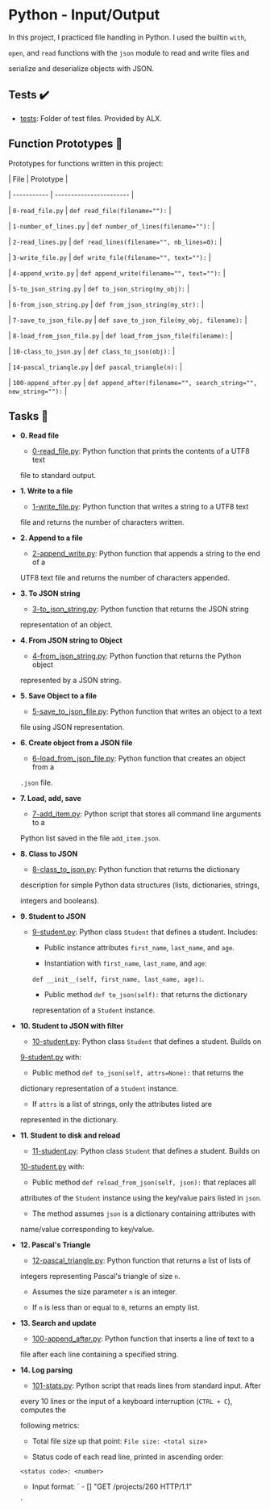 # Python - Input/Output



In this project, I practiced file handling in Python. I used the builtin `with`,

`open`, and `read` functions with the `json` module to read and write files and

serialize and deserialize objects with JSON.



## Tests :heavy_check_mark:



* [tests](./tests): Folder of test files. Provided by ALX.



## Function Prototypes :floppy_disk:



Prototypes for functions written in this project:



| File        | Prototype               |

| ----------- | ----------------------- |

| `0-read_file.py` | `def read_file(filename=""):` |

| `1-number_of_lines.py` | `def number_of_lines(filename=""):` |

| `2-read_lines.py` | `def read_lines(filename="", nb_lines=0):` |

| `3-write_file.py` | `def write_file(filename="", text=""):` |

| `4-append_write.py` | `def append_write(filename="", text=""):` |

| `5-to_json_string.py` | `def to_json_string(my_obj):` |

| `6-from_json_string.py` | `def from_json_string(my_str):` |

| `7-save_to_json_file.py` | `def save_to_json_file(my_obj, filename):` |

| `8-load_from_json_file.py` | `def load_from_json_file(filename):` |

| `10-class_to_json.py` | `def class_to_json(obj):` |

| `14-pascal_triangle.py` | `def pascal_triangle(n):` |

| `100-append_after.py` | `def append_after(filename="", search_string="", new_string=""):` |



## Tasks :page_with_curl:



* **0. Read file**

  * [0-read_file.py](./0-read_file.py): Python function that prints the contents of a UTF8 text
  
  file to standard output.
  


* **1. Write to a file**

  * [1-write_file.py](./1-write_file.py): Python function that writes a string to a UTF8 text
  
  file and returns the number of characters written.
  


* **2. Append to a file**

  * [2-append_write.py](./2-append_write.py): Python function that appends a string to the end of a
  
  UTF8 text file and returns the number of characters appended.
  


* **3. To JSON string**

  * [3-to_json_string.py](./3-to_json_string.py): Python function that returns the JSON string
  
  representation of an object.
  


* **4. From JSON string to Object**

  * [4-from_json_string.py](./4-from_json_string.py): Python function that returns the Python object
  
  represented by a JSON string.
  


* **5. Save Object to a file**

  * [5-save_to_json_file.py](./5-save_to_json_file.py): Python function that writes an object to a text
  
  file using JSON representation.
  


* **6. Create object from a JSON file**

  * [6-load_from_json_file.py](./6-load_from_json_file.py): Python function that creates an object from a
  
  `.json` file.
  


* **7. Load, add, save**

  * [7-add_item.py](./7-add_item.py): Python script that stores all command line arguments to a
  
  Python list saved in the file `add_item.json`.
  


* **8. Class to JSON**

  * [8-class_to_json.py](./8-class_to_json.py): Python function that returns the dictionary
  
  description for simple Python data structures (lists, dictionaries, strings,
  
  integers and booleans).
  


* **9. Student to JSON**

  * [9-student.py](./9-student.py): Python class `Student` that defines a student. Includes:
  
    * Public instance attributes `first_name`, `last_name`, and `age`.
    
    * Instantiation with `first_name`, `last_name`, and `age`:
    
    `def __init__(self, first_name, last_name, age):`.
    
    * Public method `def to_json(self):` that returns the dictionary
    
    representation of a `Student` instance.
    


* **10. Student to JSON with filter**

  * [10-student.py](./10-student.py): Python class `Student` that defines a student. Builds on
  
  [9-student.py](./9-student.py) with:
  
    * Public method `def to_json(self, attrs=None):` that returns the
    
    dictionary representation of a `Student` instance.
    
    * If `attrs` is a list of strings, only the attributes listed are
    
    represented in the dictionary.
    


* **11. Student to disk and reload**

  * [11-student.py](./11-student.py): Python class `Student` that defines a student. Builds on
  
  [10-student.py](./10-student.py) with:
  
    * Public method `def reload_from_json(self, json):` that replaces all
    
    attributes of the `Student` instance using the key/value pairs listed in `json`.
    
    * The method assumes `json` is a dictionary containing attributes with
    
    name/value corresponding to key/value.
    


* **12. Pascal's Triangle**

  * [12-pascal_triangle.py](./12-pascal_triangle.py): Python function that returns a list of lists of
  
  integers representing Pascal's triangle of size `n`.
  
  * Assumes the size parameter `n` is an integer.
  
  * If `n` is less than or equal to `0`, returns an empty list.
  


* **13. Search and update**

  * [100-append_after.py](./100-append_after.py): Python function that inserts a line of text to a
  
  file after each line containing a specified string.
  


* **14. Log parsing**

  * [101-stats.py](./101-stats.py): Python script that reads lines from standard input. After
  
  every 10 lines or the input of a keyboard interruption (`CTRL + C`), computes the
  
  following metrics:
  
    * Total file size up that point: `File size: <total size>`
    
    * Status code of each read line, printed in ascending order:
    
    `<status code>: <number>`
    
  * Input format: `<IP Address> - [<date>] "GET /projects/260 HTTP/1.1"
  
  <status code> <file size>`
